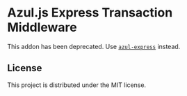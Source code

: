 # Azul.js Express Transaction Middleware

This addon has been deprecated. Use
[`azul-express`](https://github.com/wbyoung/azul-express) instead.

## License

This project is distributed under the MIT license.
